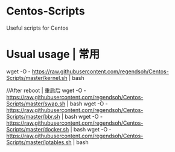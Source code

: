 # Centos-Scripts
Useful scripts for Centos

# Usual usage | 常用
wget -O - https://raw.githubusercontent.com/regendsoh/Centos-Scripts/master/kernel.sh | bash

//After reboot | 重启后
wget -O - https://raw.githubusercontent.com/regendsoh/Centos-Scripts/master/swap.sh | bash
wget -O - https://raw.githubusercontent.com/regendsoh/Centos-Scripts/master/bbr.sh | bash
wget -O - https://raw.githubusercontent.com/regendsoh/Centos-Scripts/master/docker.sh | bash
wget -O - https://raw.githubusercontent.com/regendsoh/Centos-Scripts/master/iptables.sh | bash
